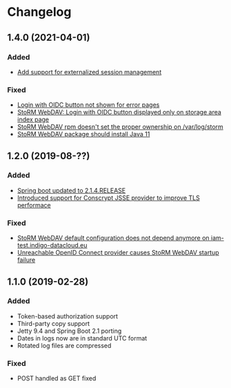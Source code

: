 # Changelog

## 1.4.0 (2021-04-01)

### Added

- [Add support for externalized session management](https://issues.infn.it/jira/browse/STOR-1336)

### Fixed

- [Login with OIDC button not shown for error
  pages](https://issues.infn.it/jira/browse/STOR-1335) 
- [StoRM WebDAV: Login with OIDC button displayed only on storage area index
  page]( https://issues.infn.it/jira/browse/STOR-1332)
- [StoRM WebDAV rpm doesn't set the proper ownership on
  /var/log/storm](https://issues.infn.it/jira/browse/STOR-1298)
- [StoRM WebDAV package should install Java
  11](https://issues.infn.it/jira/browse/STOR-1358)

## 1.2.0 (2019-08-??)

### Added

- [Spring boot updated to 2.1.4.RELEASE][STOR-1098]
- [Introduced support for Conscrypt JSSE provider to improve TLS
  performace][STOR-1097]

### Fixed

- [StoRM WebDAV default configuration does not depend anymore on
  iam-test.indigo-datacloud.eu][STOR-1095]
- [Unreachable OpenID Connect provider causes StoRM WebDAV startup
  failure][STOR-1096]

## 1.1.0 (2019-02-28)

### Added

- Token-based authorization support
- Third-party copy support
- Jetty 9.4 and Spring Boot 2.1 porting
- Dates in logs now are in standard UTC format
- Rotated log files are compressed

### Fixed

- POST handled as GET fixed 


[STOR-1095]: https://issues.infn.it/jira/browse/STOR-1095
[STOR-1096]: https://issues.infn.it/jira/browse/STOR-1096
[STOR-1097]: https://issues.infn.it/jira/browse/STOR-1097
[STOR-1098]: https://issues.infn.it/jira/browse/STOR-1098
